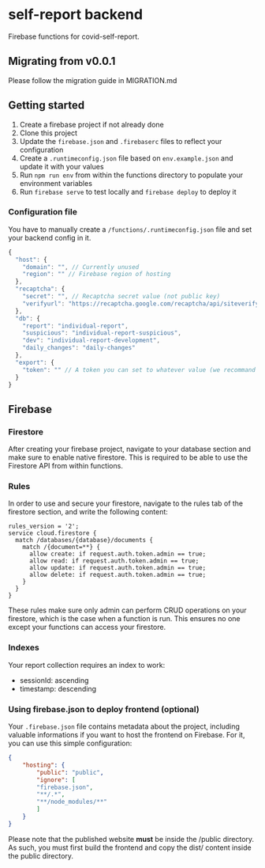 # self-report backend

Firebase functions for covid-self-report.

## Migrating from v0.0.1
Please follow the migration guide in MIGRATION.md

## Getting started
1. Create a firebase project if not already done
2. Clone this project
3. Update the `firebase.json` and `.firebaserc` files to reflect your configuration
4. Create a `.runtimeconfig.json` file based on `env.example.json` and update it with your values
5. Run `npm run env` from within the functions directory to populate your environment variables
6. Run `firebase serve` to test locally and `firebase deploy` to deploy it

### Configuration file
You have to manually create a `/functions/.runtimeconfig.json` file and set your backend config in it.
```js
{
  "host": {
    "domain": "", // Currently unused
    "region": "" // Firebase region of hosting
  },
  "recaptcha": {
    "secret": "", // Recaptcha secret value (not public key)
    "verifyurl": "https://recaptcha.google.com/recaptcha/api/siteverify"
  },
  "db": {
    "report": "individual-report",
    "suspicious": "individual-report-suspicious",
    "dev": "individual-report-development",
    "daily_changes": "daily-changes"
  },
  "export": {
    "token": "" // A token you can set to whatever value (we recommand using https://passwordsgenerator.net/ to generate a secure hash) this will be used to secure the export_json function
  }
}
```

## Firebase

### Firestore
After creating your firebase project, navigate to your database section and make sure to enable native firestore. This is required to be able to use the Firestore API from within functions.

### Rules
In order to use and secure your firestore, navigate to the rules tab of the firestore section, and write the following content:
```
rules_version = '2';
service cloud.firestore {
  match /databases/{database}/documents {
    match /{document=**} {
      allow create: if request.auth.token.admin == true;
      allow read: if request.auth.token.admin == true;
      allow update: if request.auth.token.admin == true;
      allow delete: if request.auth.token.admin == true;
    }
  }
}
```
These rules make sure only admin can perform CRUD operations on your firestore, which is the case when a function is run. This ensures no one except your functions can access your firestore.

### Indexes
Your report collection requires an index to work:
- sessionId: ascending
- timestamp: descending


### Using firebase.json to deploy frontend (optional)
Your `.firebase.json` file contains metadata about the project, including valuable informations if you want to host the frontend on Firebase. For it, you can use this simple configuration:
```json
{
    "hosting": {
        "public": "public",
        "ignore": [
        "firebase.json",
        "**/.*",
        "**/node_modules/**"
        ]
    }
}
```
Please note that the published website **must** be inside the /public directory. As such, you must first build the frontend and copy the dist/ content inside the public directory.
